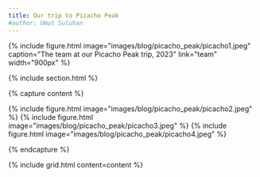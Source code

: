 ```yaml
---
title: Our trip to Picacho Peak
#author: Umut Suluhan
---
```



{%
  include figure.html
  image="images/blog/picacho_peak/picacho1.jpeg"
  caption="The team at our Picacho Peak trip, 2023"
  link="team"
  width="900px"
%}

{% include section.html %}

{% capture content %}

{% include figure.html image="images/blog/picacho_peak/picacho2.jpeg" %}
{% include figure.html image="images/blog/picacho_peak/picacho3.jpeg" %}
{% include figure.html image="images/blog/picacho_peak/picacho4.jpeg" %}

{% endcapture %}

{% include grid.html content=content %}